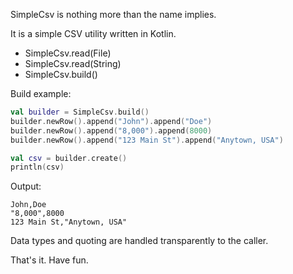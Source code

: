 SimpleCsv is nothing more than the name implies.

It is a simple CSV utility written in Kotlin.

* SimpleCsv.read(File)
* SimpleCsv.read(String)
* SimpleCsv.build()

Build example:

```kotlin
val builder = SimpleCsv.build()
builder.newRow().append("John").append("Doe")
builder.newRow().append("8,000").append(8000)
builder.newRow().append("123 Main St").append("Anytown, USA")

val csv = builder.create()
println(csv)
```

Output:

```
John,Doe
"8,000",8000
123 Main St,"Anytown, USA"
```

Data types and quoting are handled transparently to the caller.

That's it.  Have fun.